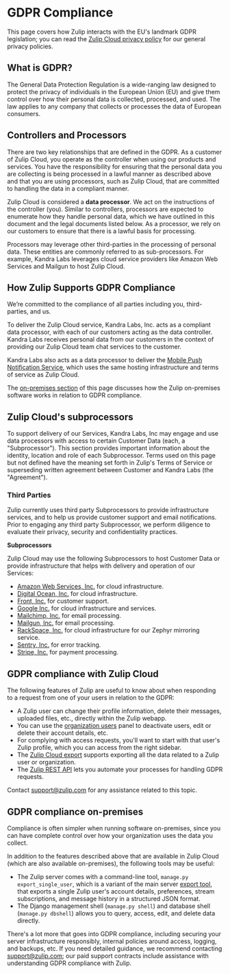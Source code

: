 # GDPR Compliance

This page covers how Zulip interacts with the EU's landmark GDPR
legislation; you can read the
[Zulip Cloud privacy policy](https://zulipchat.com/privacy) for our
general privacy policies.

## What is GDPR?

The General Data Protection Regulation is a wide-ranging law designed
to protect the privacy of individuals in the European Union (EU) and
give them control over how their personal data is collected,
processed, and used.  The law applies to any company that collects or
processes the data of European consumers.

## Controllers and Processors

There are two key relationships that are defined in the GDPR. As a
customer of Zulip Cloud, you operate as the controller when using our
products and services. You have the responsibility for ensuring that
the personal data you are collecting is being processed in a lawful
manner as described above and that you are using processors, such as
Zulip Cloud, that are committed to handling the data in a compliant
manner.

Zulip Cloud is considered a **data processor**. We act on the
instructions of the controller (you). Similar to controllers,
processors are expected to enumerate how they handle personal data,
which we have outlined in this document and the legal documents listed
below. As a processor, we rely on our customers to ensure that there
is a lawful basis for processing.

Processors may leverage other third-parties in the processing of
personal data. These entities are commonly referred to as
sub-processors. For example, Kandra Labs leverages cloud service
providers like Amazon Web Services and Mailgun to host Zulip Cloud.

## How Zulip Supports GDPR Compliance

We’re committed to the compliance of all parties including you,
third-parties, and us.

To deliver the Zulip Cloud service, Kandra Labs, Inc. acts as a
compliant data processor, with each of our customers acting as the
data controller.  Kandra Labs receives personal data from our
customers in the context of providing our Zulip Cloud team chat
services to the customer.

Kandra Labs also acts as a data processor to deliver the
[Mobile Push Notification Service][mobile-push], which uses the same
hosting infrastructure and terms of service as Zulip Cloud.

The [on-premises section](#gdpr-compliance-on-premises) of this page
discusses how the Zulip on-premises software works in relation to GDPR
compliance.

[mobile-push]: https://zulip.readthedocs.io/en/latest/production/mobile-push-notifications.html

## Zulip Cloud's subprocessors

To support delivery of our Services, Kandra Labs, Inc may engage and
use data processors with access to certain Customer Data (each, a
"Subprocessor").  This section provides important information about
the identity, location and role of each Subprocessor.  Terms used on
this page but not defined have the meaning set forth in Zulip's Terms
of Service or superseding written agreement between Customer and
Kandra Labs (the "Agreement").

### Third Parties

Zulip currently uses third party Subprocessors to provide
infrastructure services, and to help us provide customer support and
email notifications. Prior to engaging any third party Subprocessor,
we perform diligence to evaluate their privacy, security and
confidentiality practices.

**Subprocessors**

Zulip Cloud may use the following Subprocessors to host Customer Data
or provide infrastructure that helps with delivery and operation of
our Services:

* [Amazon Web Services, Inc.](https://aws.amazon.com/compliance/gdpr-center/)
  for cloud infrastructure.
* [Digital Ocean, Inc.](https://www.digitalocean.com/security/gdpr/)
  for cloud infrastructure.
* [Front, Inc.](https://community.frontapp.com/t/x1p4mw/is-front-compliant-with-gdpr)
  for customer support.
* [Google Inc.](https://privacy.google.com/businesses/compliance/) for
  cloud infrastructure and services.
* [Mailchimp, Inc.](https://kb.mailchimp.com/accounts/management/about-the-general-data-protection-regulation)
  for email processing.
* [Mailgun, Inc.](https://www.mailgun.com/gdpr) for email processing.
* [RackSpace, Inc.](https://www.rackspace.com/en-us/gdpr) for cloud
  infrastructure for our Zephyr mirroring service.
* [Sentry, Inc.](https://blog.sentry.io/2018/03/14/gdpr-sentry-and-you)
  for error tracking.
* [Stripe, Inc.](https://stripe.com/guides/general-data-protection-regulation) for payment processing.

## GDPR compliance with Zulip Cloud

The following features of Zulip are useful to know about when
responding to a request from one of your users in relation to the
GDPR:

* A Zulip user can change their profile information, delete their
  messages, uploaded files, etc., directly within the Zulip webapp.
* You can use the [organization users](/#organization/user-list-admin)
  panel to deactivate users, edit or delete their account details,
  etc.
* For complying with access requests, you'll want to start with that
  user's Zulip profile, which you can access from the right sidebar.
* The [Zulip Cloud export](/help/export-your-organization) supports exporting
  all the data related to a Zulip user or organization.
* The [Zulip REST API](/api/rest) lets you
  automate your processes for handling GDPR requests.

Contact [support@zulip.com](mailto:support@zulip.com) for
any assistance related to this topic.

## GDPR compliance on-premises

Compliance is often simpler when running software on-premises, since
you can have complete control over how your organization uses the data
you collect.

In addition to the features described above that are available in
Zulip Cloud (which are also available on-premises), the following tools
may be useful:

* The Zulip server comes with a command-line tool, `manage.py export_single_user`,
  which is a variant of the main server
  [export tool](https://zulip.readthedocs.io/en/latest/production/export-and-import.html),
  that exports a single Zulip user's account details,
  preferences, stream subscriptions, and message history in a
  structured JSON format.
* The Django management shell (`manage.py shell`) and database shell
  (`manage.py dbshell`) allows you to query, access, edit, and delete
  data directly.

There's a lot more that goes into GDPR compliance, including securing
your server infrastructure responsibly, internal policies around
access, logging, and backups, etc.  If you need detailed guidance, we
recommend contacting support@zulip.com; our paid support contracts
include assistance with understanding GDPR compliance with Zulip.
